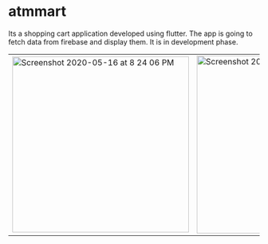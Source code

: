 # atmmart

Its a shopping cart application developed using flutter.
The app is going to fetch data from firebase and display them. It is in development phase.
<table>
<tr>
<td><img width="354" alt="Screenshot 2020-05-16 at 8 24 06 PM" src="https://user-images.githubusercontent.com/43731599/82122795-4f15f280-97b3-11ea-8871-03cbe2d20732.png"></td>
<td><img width="358" alt="Screenshot 2020-05-16 at 8 24 16 PM" src="https://user-images.githubusercontent.com/43731599/82122800-53421000-97b3-11ea-812e-a4e7a3874457.png"></td>
</tr>
</table>